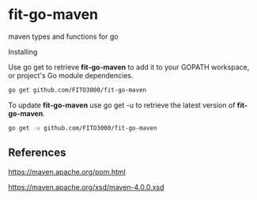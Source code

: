 
# fit-go-maven

maven types and functions for go

Installing

Use go get to retrieve **fit-go-maven** to add it to your GOPATH workspace, or project's Go module dependencies.

```bash
go get github.com/FITO3000/fit-go-maven
```

To update **fit-go-maven** use go get -u to retrieve the latest version of **fit-go-maven**.

```bash
go get -u github.com/FITO3000/fit-go-maven
```

## References

<https://maven.apache.org/pom.html>

<https://maven.apache.org/xsd/maven-4.0.0.xsd>
